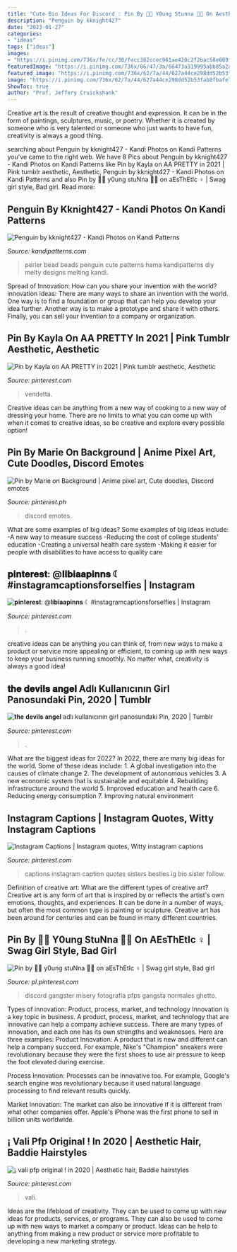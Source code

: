 ```yaml
---
title: "Cute Bio Ideas For Discord : Pin By 🧚🏾 Y0ung Stunna 🧚🏾 On Aesthetic ‍♀️"
description: "Penguin by kknight427"
date: "2023-01-27"
categories:
- "ideas"
tags: ["ideas"]
images:
- "https://i.pinimg.com/736x/fe/cc/38/fecc382ccec961ae420c2f2bac58e089.jpg"
featuredImage: "https://i.pinimg.com/736x/66/47/3a/66473a319995abb85a2aa4db82a191d4.jpg"
featured_image: "https://i.pinimg.com/736x/62/7a/44/627a44ce298dd52b53fab8fbafe797a2.jpg"
image: "https://i.pinimg.com/736x/62/7a/44/627a44ce298dd52b53fab8fbafe797a2.jpg"
ShowToc: true
author: "Prof. Jeffery Cruickshank"
---
```



Creative art is the result of creative thought and expression. It can be in the form of paintings, sculptures, music, or poetry. Whether it is created by someone who is very talented or someone who just wants to have fun, creativity is always a good thing.

	

		
searching about Penguin by kknight427 - Kandi Photos on Kandi Patterns you've came to the right web. We have 8 Pics about Penguin by kknight427 - Kandi Photos on Kandi Patterns like Pin by Kayla on AA PRETTY in 2021 | Pink tumblr aesthetic, Aesthetic, Penguin by kknight427 - Kandi Photos on Kandi Patterns and also Pin by 🧚🏾 y0ung stuNna 🧚🏾 on aEsThEtIc ‍♀️ | Swag girl style, Bad girl. Read more:
		
    
## Penguin By Kknight427 - Kandi Photos On Kandi Patterns

<img loading=lazy src="https://photos.kandipatterns.com/619293e1-f40e-4c9d-9099-3caf113c4ebd/20150923_093501.resize_700x.jpg" onerror="this.onerror=null;this.src='https://tse4.mm.bing.net/th?id=OIP.BktyI4cWtY2_W0aO7uCNfAHaNK&amp;pid=15.1';" alt="Penguin by kknight427 - Kandi Photos on Kandi Patterns">

_Source: kandipatterns.com_

>perler bead beads penguin cute patterns hama kandipatterns diy melty designs melting kandi. 

	

Spread of Innovation: How can you share your invention with the world?
innovation ideas: 
There are many ways to share an invention with the world. One way is to find a foundation or group that can help you develop your idea further. Another way is to make a prototype and share it with others. Finally, you can sell your invention to a company or organization.

    
## Pin By Kayla On AA PRETTY In 2021 | Pink Tumblr Aesthetic, Aesthetic

<img loading=lazy src="https://i.pinimg.com/736x/fe/cc/38/fecc382ccec961ae420c2f2bac58e089.jpg" onerror="this.onerror=null;this.src='https://tse1.mm.bing.net/th?id=OIP.axB5DvL1RNOG-HdWdR8yNQHaHa&amp;pid=15.1';" alt="Pin by Kayla on AA PRETTY in 2021 | Pink tumblr aesthetic, Aesthetic">

_Source: pinterest.com_

>vendetta. 

	

Creative ideas can be anything from a new way of cooking to a new way of dressing your home. There are no limits to what you can come up with when it comes to creative ideas, so be creative and explore every possible option!

    
## Pin By Marie On Background | Anime Pixel Art, Cute Doodles, Discord Emotes

<img loading=lazy src="https://i.pinimg.com/736x/c6/8b/3c/c68b3c3bf0289912807032d4f7b9adad.jpg" onerror="this.onerror=null;this.src='https://tse3.mm.bing.net/th?id=OIP.Yk5HmwNi7UybOT0LCYrw7wHaHc&amp;pid=15.1';" alt="Pin by Marie on Background | Anime pixel art, Cute doodles, Discord emotes">

_Source: pinterest.ph_

>discord emotes. 

	

What are some examples of big ideas?
Some examples of big ideas include: 
-A new way to measure success 
-Reducing the cost of college students' education 
-Creating a universal health care system
-Making it easier for people with disabilities to have access to quality care

    
## 𝐩𝐢𝐧𝐭𝐞𝐫𝐞𝐬𝐭: @𝐥𝐢𝐛𝐢𝐚𝐚𝐩𝐢𝐧𝐧𝐬 ☾ #instagramcaptionsforselfies | Instagram

<img loading=lazy src="https://i.pinimg.com/736x/66/47/3a/66473a319995abb85a2aa4db82a191d4.jpg" onerror="this.onerror=null;this.src='https://tse4.mm.bing.net/th?id=OIP.uuQITCvpbV-jIrpDBETNCAHaNK&amp;pid=15.1';" alt="𝐩𝐢𝐧𝐭𝐞𝐫𝐞𝐬𝐭: @𝐥𝐢𝐛𝐢𝐚𝐚𝐩𝐢𝐧𝐧𝐬 ☾ #instagramcaptionsforselfies | Instagram">

_Source: pinterest.com_

>. 

	

creative ideas can be anything you can think of, from new ways to make a product or service more appealing or efficient, to coming up with new ways to keep your business running smoothly. No matter what, creativity is always a good idea!

    
## 𝐭𝐡𝐞 𝐝𝐞𝐯𝐢𝐥𝐬 𝐚𝐧𝐠𝐞𝐥 Adlı Kullanıcının Girl Panosundaki Pin, 2020 | Tumblr

<img loading=lazy src="https://i.pinimg.com/736x/cb/29/3f/cb293f96c69ecb2947aa9f742af20ded.jpg" onerror="this.onerror=null;this.src='https://tse4.mm.bing.net/th?id=OIP.zKTWOp1m51Pr-eYYNkamegHaHY&amp;pid=15.1';" alt="𝐭𝐡𝐞 𝐝𝐞𝐯𝐢𝐥𝐬 𝐚𝐧𝐠𝐞𝐥 adlı kullanıcının girl panosundaki Pin, 2020 | Tumblr">

_Source: pinterest.com_

>. 

	

What are the biggest ideas for 2022?
In 2022, there are many big ideas for the world. Some of these ideas include: 1. A global investigation into the causes of climate change 2. The development of autonomous vehicles 3. A new economic system that is sustainable and equitable 4. Rebuilding infrastructure around the world 5. Improved education and health care 6. Reducing energy consumption 7. Improving natural environment 
    
## Instagram Captions | Instagram Quotes, Witty Instagram Captions

<img loading=lazy src="https://i.pinimg.com/736x/62/7a/44/627a44ce298dd52b53fab8fbafe797a2.jpg" onerror="this.onerror=null;this.src='https://tse1.mm.bing.net/th?id=OIP.6IZj7myLnjdqHUUluP2zPQHaKf&amp;pid=15.1';" alt="Instagram Captions | Instagram quotes, Witty instagram captions">

_Source: pinterest.com_

>captions instagram caption quotes sisters besties ig bio sister follow. 

	

Definition of creative art: What are the different types of creative art?
Creative art is any form of art that is inspired by or reflects the artist's own emotions, thoughts, and experiences. It can be done in a number of ways, but often the most common type is painting or sculpture. Creative art has been around for centuries and can be found in many different countries.

    
## Pin By 🧚🏾 Y0ung StuNna 🧚🏾 On AEsThEtIc ‍♀️ | Swag Girl Style, Bad Girl

<img loading=lazy src="https://i.pinimg.com/736x/47/fd/d3/47fdd3e74a1b420478c654ff981a9dfa.jpg" onerror="this.onerror=null;this.src='https://tse1.mm.bing.net/th?id=OIP.0M-fBqB8SK4DZt-qmzsvIwHaNK&amp;pid=15.1';" alt="Pin by 🧚🏾 y0ung stuNna 🧚🏾 on aEsThEtIc ‍♀️ | Swag girl style, Bad girl">

_Source: pl.pinterest.com_

>discord gangster misery fotografía pfps gangsta normales ghetto. 

	

Types of innovation: Product, process, market, and technology
Innovation is a key topic in business. A product, process, market, and technology that are innovative can help a company achieve success. There are many types of innovation, and each one has its own strengths and weaknesses. Here are three examples: 
Product Innovation: A product that is new and different can help a company succeed. For example, Nike's "Champion" sneakers were revolutionary because they were the first shoes to use air pressure to keep the foot elevated during exercise.

Process Innovation: Processes can be innovative too. For example, Google's search engine was revolutionary because it used natural language processing to find relevant results quickly.

Market Innovation: The market can also be innovative if it is different from what other companies offer. Apple's iPhone was the first phone to sell in billion units worldwide.

    
## ¡ Vali Pfp Original ! In 2020 | Aesthetic Hair, Baddie Hairstyles

<img loading=lazy src="https://i.pinimg.com/736x/83/90/60/839060db4cc966d0a9fd2efa1ceaea4b.jpg" onerror="this.onerror=null;this.src='https://tse2.mm.bing.net/th?id=OIP.K9nF-_pSrirGaFAARURe-gHaHa&amp;pid=15.1';" alt="¡ vali pfp original ! in 2020 | Aesthetic hair, Baddie hairstyles">

_Source: pinterest.com_

>vali. 

	

Ideas are the lifeblood of creativity. They can be used to come up with new ideas for products, services, or programs. They can also be used to come up with new ways to market a company or product. Ideas can be help to anything from making a new product or service more profitable to developing a new marketing strategy.

